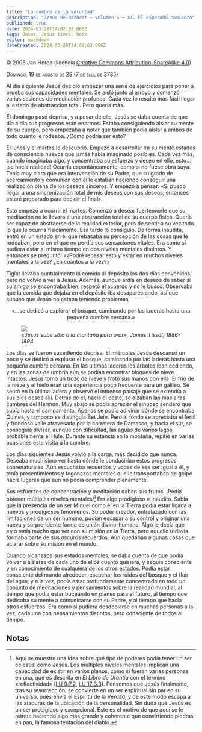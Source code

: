 ```yaml
---
title: "La cumbre de la voluntad"
description: "Jesús de Nazaret — Volumen 6 — XI. El esperado comienzo"
published: true
date: 2024-03-28T14:02:03.086Z
tags: Jesus, Jesus times, book
editor: markdown
dateCreated: 2024-03-28T14:02:03.086Z
---
```


<p class="v-card v-sheet theme--light gray lighten-3 px-2">© 2005 Jan Herca (licencia <a href="/es/license">Creative Commons Attribution-ShareAlike 4.0</a>)</p>


<span style="font-variant:small-caps;">Domingo, 19 de agosto de 25 (7 de elul de 3785)</span>
<br>


Al día siguiente Jesús decidió empezar una serie de ejercicios para poner a prueba sus capacidades mentales. Se aisló junto al arroyo y comenzó varias sesiones de meditación profunda. Cada vez le resultó más fácil llegar al estado de abstracción total. Pero quería más.

El domingo pasó deprisa, y a pesar de ello, Jesús se daba cuenta de que día a día sus progresos eran enormes. Estaba consiguiendo aislar su mente de su cuerpo, pero empezaba a notar que también podía aislar a ambos de todo cuanto le rodeaba. ¿Cómo podría ser esto?

El lunes y el martes lo descubrió. Empezó a desarrollar en su mente estados de consciencia nuevos que jamás había imaginado posibles. Cada vez más, cuando imaginaba algo, y concentraba su esfuerzo y deseo en ello, esto... ¡se hacía realidad! Ocurría espontáneamente, como si no fuese obra suya. Tenía muy claro que era intervención de su Padre, que su grado de acercamiento y comunión con él le estaban haciendo conseguir una realización plena de los deseos sinceros. Y empezó a pensar: «Si puedo llegar a una sincronización total de mis deseos con sus deseos, entonces estaré preparado para decidir el final».

Esto empezó a ocurrir el martes. Comenzó a desear fuertemente que su meditación no le llevara a una abstracción total de su cuerpo físico. Quería ser capaz de abstraerse de la realidad exterior, pero de sentir a su vez todo lo que le ocurría físicamente. Esa tarde lo consiguió. De forma inaudita, entró en un estado en el que rebasaba su percepción de las cosas que le rodeaban, pero en el que no perdía sus sensaciones vitales. Era como si pudiera estar al mismo tiempo en dos niveles mentales distintos. Y entonces se preguntó: «¿Podré rebasar esto y estar en muchos niveles mentales a la vez? ¿En cuántos a la vez?»

Tiglat llevaba puntualmente la comida al depósito los dos días convenidos, pero no volvió a ver a Jesús. Además, aunque ardía en deseos de saber si su amigo se encontraba bien, respetó el acuerdo y no le buscó. Observaba que la comida que dejaba en el depósito iba desapareciendo, así que supuso que Jesús no estaba teniendo problemas.

<p style="text-align:center;">«...se dedicó a explorar el bosque, caminando por las laderas hasta una pequeña cumbre cercana.»</p>

<figure id="Jesus_1" class="image urantiapedia">
<img src="/image/The_Urantia_Book\Jesus_life\paintings/Jesus_Goes_Up_Alone_onto_a_Mountain_to_Pray.jpg">
<figcaption><em>«Jesús sube sólo a la montaña para orar», James Tissot, 1886-1894</em></figcaption>
</figure>

Los días se fueron sucediendo deprisa. El miércoles Jesús descansó un poco y se dedicó a explorar el bosque, caminando por las laderas hasta una pequeña cumbre cercana. En las últimas laderas los árboles iban cediendo, y en las zonas de umbría aún se podían encontrar bloques de nieve intactos. Jesús tomó un trozo de nieve y frotó sus manos con ella. El frío de la nieve y el hielo eran una experiencia poco frecuente para un galileo. Se sentó en la última ladera y observó el inmenso paisaje que se extendía a sus pies desde allí. Detrás de él, hacia el oeste, se alzaban las más altas cumbres del Hermón. Muy abajo se podía apreciar el sinuoso sendero que subía hasta el campamento. Apenas se podía adivinar dónde se encontraba Quinea, y tampoco se distinguía Bet Jein. Pero al fondo se apreciaba el fértil y frondoso valle atravesado por la carretera de Damasco, y hacia el sur, se conseguía divisar, aunque con dificultad, las aguas de varios lagos, probablemente el Hule. Durante su estancia en la montaña, repitió en varias ocasiones esta visita a la cumbre.

Los días siguientes Jesús volvió a la carga, más decidido que nunca. Deseaba muchísimo ver hasta dónde le conducirían estos progresos sobrenaturales. Aún escuchaba recuerdos y voces de ese ser igual a él, y tenía presentimientos y fogonazos mentales que le transportaban de golpe hacia lugares que aún no podía comprender plenamente.

Sus esfuerzos de concentración y meditación daban sus frutos. ¡Podía obtener múltiples niveles mentales![^1] Era algo prodigioso e inaudito. Sabía que la presencia de un ser Miguel como él en la Tierra podía estar ligada a nuevos y prodigiosos fenómenos. Su poder creador, entrelazado con las limitaciones de un ser humano, podían escapar a su control y originar una nueva y sorprendente forma de unión divino-humana. Algo le decía que esto tenía mucho que ver con su misión en la Tierra, pero aquello todavía formaba parte de sus oscuros recuerdos. Aún quedaban algunas cosas que aclarar sobre su misión en el mundo.

Cuando alcanzaba sus estados mentales, se daba cuenta de que podía volver a aislarse de cada uno de ellos cuanto quisiera, y seguía consciente y en conocimiento de cualquiera de los otros estados. Podía estar consciente del mundo alrededor, escuchar los ruidos del bosque y el fluir del agua, y a la vez, podía estar profundamente concentrado en todo un conjunto de meditaciones y pensamientos sobre la realidad mundial, al tiempo que podía estar buceando en planes para el futuro, al tiempo que dedicaba su mente a comunicarse con su Padre, y al tiempo que hacía otros esfuerzos. Era como si pudiera desdoblarse en muchas personas a la vez, cada una con pensamientos distintos, pero consciente de todos al tiempo.

## Notas

[^1]: Aquí se muestra una idea sobre qué tipo de poderes podía tener un ser celestial como Jesús. Los múltiples niveles mentales implican una capacidad de existir en varios planos, como si fueran varias personas en una, que es descrita en _El Libro de Urantia_ con el término «reflectividad» ([LU 9:7.2](/es/The_Urantia_Book/9#p7_2), [LU 17:3.3](/es/The_Urantia_Book/17#p3_3)). Pensemos que Jesús finalmente, tras su resurrección, se convierte en un ser espiritual sin par en su universo, pues envía el Espíritu de la Verdad, y de este modo escapa a las ataduras de la ubicación de la personalidad. Sin duda que Jesús es un ser prodigioso y excepcional. Este es el motivo de que aquí se le retrate haciendo algo más grande y coherente que convirtiendo piedras en pan, la famosa tentación del diablo.